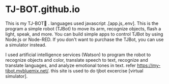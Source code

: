 # TJ-BOT.github.io
This is my TJ-BOT🤖 . 
languages used javascript .[app.js,.env].
This is the program a simple robot (TJBot) to move its arm, recognize objects, flash a light, speak, and more.
You can build simple apps to control TJBot by using Node.js or Node-RED. 
If you don't want to purchase the TJBot, you can use a simulator instead.

I used artificial intelligence services (Watson) to program the robot to recognize objects and color, 
translate speech to text, recognize and translate languages, and analyze emotional tones in text.
refer https://my-tjbot.mybluemix.net/. this site is used to do tjbot excercise [virtual simulator].







